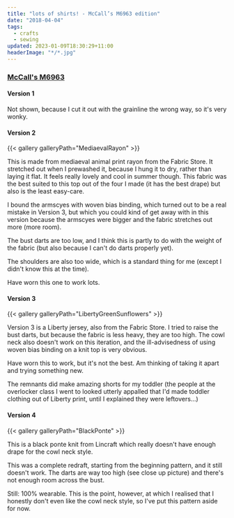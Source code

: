 ```yaml
---
title: "lots of shirts! - McCall’s M6963 edition"
date: "2018-04-04"
tags:
  - crafts
  - sewing
updated: 2023-01-09T18:30:29+11:00
headerImage: "*/*.jpg"
---
```


### [McCall's M6963](https://mccallpattern.mccall.com/m6963)
<!--more-->
#### Version 1

Not shown, because I cut it out with the grainline the wrong way, so it's very wonky.

#### Version 2

{{< gallery galleryPath="MediaevalRayon" >}}

This is made from mediaeval animal print rayon from the Fabric Store. It stretched out when I prewashed it, because I hung it to dry, rather than laying it flat. It feels really lovely and cool in summer though. This fabric was the best suited to this top out of the four I made (it has the best drape) but also is the least easy-care.

I bound the armscyes with woven bias binding, which turned out to be a real mistake in Version 3, but which you could kind of get away with in this version because the armscyes were bigger and the fabric stretches out more (more room).

The bust darts are too low, and I think this is partly to do with the weight of the fabric (but also because I can't do darts properly yet).

The shoulders are also too wide, which is a standard thing for me (except I didn't know this at the time).

Have worn this one to work lots.

#### Version 3

{{< gallery galleryPath="LibertyGreenSunflowers" >}}

Version 3 is a Liberty jersey, also from the Fabric Store. I tried to raise the bust darts, but because the fabric is less heavy, they are too high. The cowl neck also doesn't work on this iteration, and the ill-advisedness of using woven bias binding on a knit top is very obvious.

Have worn this to work, but it's not the best. Am thinking of taking it apart and trying something new.

The remnants did make amazing shorts for my toddler (the people at the overlocker class I went to looked utterly appalled that I'd made toddler clothing out of Liberty print, until I explained they were leftovers...)

#### Version 4

{{< gallery galleryPath="BlackPonte" >}}

This is a black ponte knit from Lincraft which really doesn't have enough drape for the cowl neck style.

This was a complete redraft, starting from the beginning pattern, and it still doesn't work. The darts are way too high (see close up picture) and there's not enough room across the bust.

Still: 100% wearable. This is the point, however, at which I realised that I honestly don't even like the cowl neck style, so I've put this pattern aside for now.
